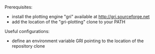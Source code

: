 Prerequisites:

* install the plotting engine "gri" available at http://gri.sourceforge.net
* add the location of the "gri-plotting" clone to your PATH

Useful configurations:

* define an environment variable GRI pointing to the location of the repository clone
